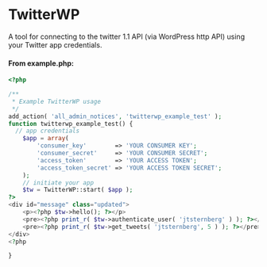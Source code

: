 TwitterWP
=========

A tool for connecting to the twitter 1.1 API (via WordPress http API) using your Twitter app credentials.

#### From example.php:
```php
<?php

/**
 * Example TwitterWP usage
 */
add_action( 'all_admin_notices', 'twitterwp_example_test' );
function twitterwp_example_test() {
  // app credentials
	$app = array(
		'consumer_key'        => 'YOUR CONSUMER KEY';
		'consumer_secret'     => 'YOUR CONSUMER SECRET';
		'access_token'        => 'YOUR ACCESS TOKEN';
		'access_token_secret' => 'YOUR ACCESS TOKEN SECRET';
	);
	// initiate your app
	$tw = TwitterWP::start( $app );
?>
<div id="message" class="updated">
	<p><?php $tw->hello(); ?></p>
	<pre><?php print_r( $tw->authenticate_user( 'jtsternberg' ) ); ?></pre>
	<pre><?php print_r( $tw->get_tweets( 'jtsternberg', 5 ) ); ?></pre>
</div>
<?php

}
```
